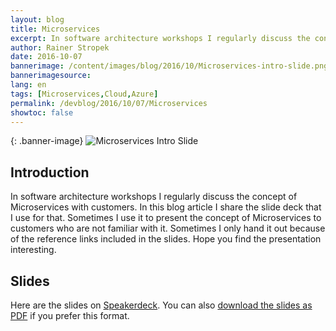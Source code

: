 ```yaml
---
layout: blog
title: Microservices
excerpt: In software architecture workshops I regularly discuss the concept of Microservices with customers. In this blog article I share the slide deck that I use for that. Sometimes I use it to present the concept of Microservices to customers who are not familiar with it. Sometimes I only hand it out because of the reference links included in the slides. Hope you find the presentation interesting. 
author: Rainer Stropek
date: 2016-10-07
bannerimage: /content/images/blog/2016/10/Microservices-intro-slide.png
bannerimagesource: 
lang: en
tags: [Microservices,Cloud,Azure]
permalink: /devblog/2016/10/07/Microservices
showtoc: false
---
```


{: .banner-image}
![Microservices Intro Slide]({{site.baseurl}}/content/images/blog/2016/10/Microservices-intro-slide.png)


## Introduction

In software architecture workshops I regularly discuss the concept of Microservices with customers. In this blog article I share the slide deck that I use for that. Sometimes I use it to present the concept of Microservices to customers who are not familiar with it. Sometimes I only hand it out because of the reference links included in the slides. Hope you find the presentation interesting.


## Slides

Here are the slides on [Speakerdeck](https://speakerdeck.com/rstropek/microservices). You can also [download the slides as PDF]({{site.baseurl}}/content/images/blog/2016/10/Microservices.pdf) if you prefer this format.

<div class="videoWrapper">
    <script async class="speakerdeck-embed" data-id="53857111256345f8b5c0a15206768580" data-ratio="1.77777777777778" src="//speakerdeck.com/assets/embed.js"></script>
</div>
